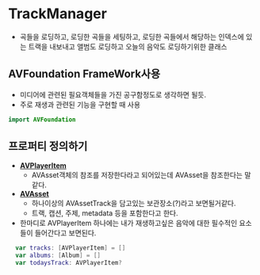 #  TrackManager
- 곡들을 로딩하고, 로딩한 곡들을 세팅하고, 로딩한 곡들에서 해당하는 인덱스에 있는 트랙을 내보내고 앨범도 로딩하고 오늘의 음악도 로딩하기위한 클래스
## **AVFoundation FrameWork사용**
- 미디어에 관련된 필요객체들을 가진 공구함정도로 생각하면 될듯.
- 주로 재생과 관련된 기능을 구현할 때 사용
```swift
import AVFoundation
```

## 프로퍼티 정의하기
- **[AVPlayerItem](https://developer.apple.com/documentation/avfoundation/avplayeritem)**
  - AVAsset객체의 참조를 저장한다라고 되어있는데 AVAsset을 참조한다는 말 같다.
- **[AVAsset](https://developer.apple.com/documentation/avfoundation/avasset)**
  - 하나이상의 AVAssetTrack을 담고있는 보관장소(?)라고 보면될거같다.
  - 트랙, 캡션, 주제, metadata 등을 포함한다고 한다.
- 한마디로 AVPlayerItem 하나에는 내가 재생하고싶은 음악에 대한 필수적인 요소들이 들어간다고 보면된다.
```swift
  var tracks: [AVPlayerItem] = []
  var albums: [Album] = []
  var todaysTrack: AVPlayerItem?
 ```


